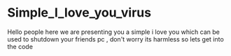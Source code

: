 # Simple_I_love_you_virus
Hello people here we are presenting you a simple i love you which can be used to shutdown your friends pc , don't worry its harmless so lets get into the code 
